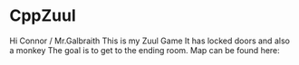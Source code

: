 # CppZuul
Hi Connor / Mr.Galbraith
This is my Zuul Game
It has locked doors and also a monkey
The goal is to get to the ending room.
Map can be found here: 